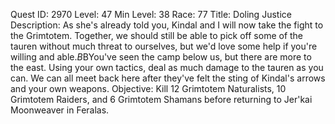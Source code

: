 Quest ID: 2970
Level: 47
Min Level: 38
Race: 77
Title: Doling Justice
Description: As she's already told you, Kindal and I will now take the fight to the Grimtotem. Together, we should still be able to pick off some of the tauren without much threat to ourselves, but we'd love some help if you're willing and able.$B$BYou've seen the camp below us, but there are more to the east. Using your own tactics, deal as much damage to the tauren as you can. We can all meet back here after they've felt the sting of Kindal's arrows and your own weapons.
Objective: Kill 12 Grimtotem Naturalists, 10 Grimtotem Raiders, and 6 Grimtotem Shamans before returning to Jer'kai Moonweaver in Feralas.

